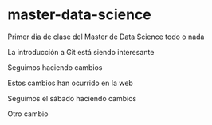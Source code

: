 # master-data-science

Primer dia de clase del Master de Data Science todo o nada

La introducción a Git está siendo interesante

Seguimos haciendo cambios

Estos cambios han ocurrido en la web

Seguimos el sábado haciendo cambios

Otro cambio
